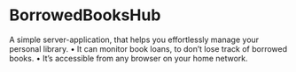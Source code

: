 # BorrowedBooksHub

A simple server-application, that helps you effortlessly manage your personal library.
• It can monitor book loans, to don’t lose track of borrowed books.
• It’s accessible from any browser on your home network.

